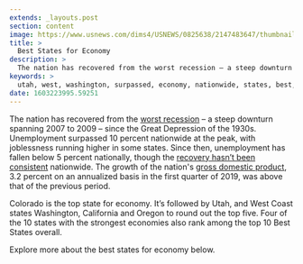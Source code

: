 ```yaml
--- 
extends: _layouts.post 
section: content 
image: https://www.usnews.com/dims4/USNEWS/0825638/2147483647/thumbnail/1000x468/quality/85/?url=http%3A%2F%2Fmedia.beam.usnews.com%2F65%2F6a%2F6c8c26544f4898ef82d1dfb20631%2Fbs17-econ-main.jpg 
title: > 
  Best States for Economy 
description: > 
  The nation has recovered from the worst recession – a steep downturn spanning 2007 to 2009 – since the Great Depression of the 1930s.Unemployment surpassed 10 percent nationwide at the peak, with joblessness running higher in some states.It’s followed by Utah, and West Coast states Washington, California and Oregon to round out the top five.Four of the 10 states with the strongest economies also rank among the top 10 Best States overall.Explore more about the best states for economy below. 
keywords: > 
  utah, west, washington, surpassed, economy, nationwide, states, best, unemployment, worst 
date: 1603223995.59251 
--- 
```

<div><p>The nation has recovered from the <a href="//www.usnews.com/news/the-report/articles/2017-07-25/how-long-will-the-economic-recovery-last">worst recession</a> &#8211; a steep downturn spanning 2007 to 2009 &#8211; since the Great Depression of the 1930s. Unemployment surpassed 10 percent nationwide at the peak, with joblessness running higher in some states. Since then, unemployment has fallen below 5 percent nationally, though the <a href="//www.usnews.com/news/economy/articles/2017-07-13/study-3-in-10-americans-havent-recovered-from-great-recession">recovery hasn&#8217;t been consistent</a> nationwide. The growth of the nation's <a href="http://www.tradingeconomics.com/united-states/gdp-growth" target="_blank">gross domestic product</a>, 3.2 percent on an annualized basis in the first quarter of 2019, was above that of the previous period.  </p><p>Colorado is the top state for economy. It&#8217;s followed by Utah, and West Coast states Washington, California and Oregon to round out the top five. Four of the 10 states with the strongest economies also rank among the top 10 Best States overall.</p><p>Explore more about the best states for economy below.</p></div>